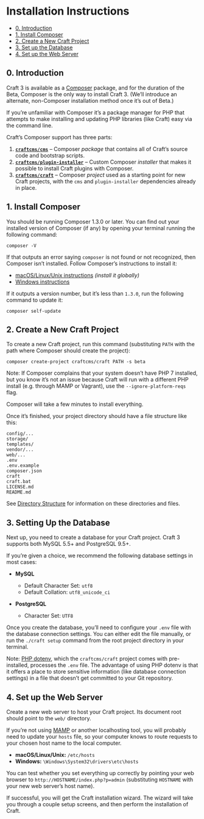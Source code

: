 # Installation Instructions

- [0. Introduction](#0-introduction)
- [1. Install Composer](#1-install-composer)
- [2. Create a New Craft Project](#2-create-a-new-craft-project)
- [3. Set up the Database](#3-set-up-the-database)
- [4. Set up the Web Server](#4-set-up-the-web-server)

## 0. Introduction

Craft 3 is available as a [Composer] package, and for the duration of the Beta, Composer is the only way to install Craft 3. (We’ll introduce an alternate, non-Composer installation method once it’s out of Beta.) 

If you’re unfamiliar with Composer it’s a package manager for PHP that attempts to make installing and updating PHP libraries (like Craft) easy via the command line.

Craft’s Composer support has three parts:

1. **[`craftcms/cms`]** – Composer *package* that contains all of Craft’s source code and bootstrap scripts.
2. **[`craftcms/plugin-installer`]** – Custom Composer *installer* that makes it possible to install Craft plugins with Composer.
2. **[`craftcms/craft`]** – Composer *project* used as a starting point for new Craft projects, with the `cms` and `plugin-installer` dependencies already in place.

## 1. Install Composer

You should be running Composer 1.3.0 or later. You can find out your installed version of Composer (if any) by opening your terminal running the following command:

    composer -V

If that outputs an error saying `composer` is not found or not recognized, then Composer isn’t installed. Follow Composer’s instructions to install it:

  - [macOS/Linux/Unix instructions] *(install it globally)*
  - [Windows instructions]

If it outputs a version number, but it’s less than `1.3.0`, run the following command to update it:

    composer self-update

## 2. Create a New Craft Project

To create a new Craft project, run this command (substituting `PATH` with the path where Composer should create the project):

    composer create-project craftcms/craft PATH -s beta

Note: If Composer complains that your system doesn’t have PHP 7 installed, but you know it’s not an issue because Craft will run with a different PHP install (e.g. through MAMP or Vagrant), use the `--ignore-platform-reqs` flag.

Composer will take a few minutes to install everything.

Once it’s finished, your project directory should have a file structure like this:

```
config/...
storage/
templates/
vendor/...
web/...
.env
.env.example
composer.json
craft
craft.bat
LICENSE.md
README.md
```

See [Directory Structure](directory-structure.md) for information on these directories and files.

## 3. Setting Up the Database

Next up, you need to create a database for your Craft project. Craft 3 supports both MySQL 5.5+ and PostgreSQL 9.5+.

If you’re given a choice, we recommend the following database settings in most cases:

- **MySQL**
  - Default Character Set: `utf8`
  - Default Collation: `utf8_unicode_ci`

- **PostgreSQL**
  - Character Set: `UTF8`

Once you create the database, you’ll need to configure your `.env` file with  the database connection settings. You can either edit the file manually, or run the `./craft setup` command from the root project directory in your terminal.

Note:  [PHP dotenv](https://github.com/vlucas/phpdotenv), which the `craftcms/craft` project comes with pre-installed, processes the `.env` file. The advantage of using PHP dotenv is that it offers a place to store sensitive information (like database connection settings) in a file that doesn’t get committed to your Git repository.

## 4. Set up the Web Server

Create a new web server to host your Craft project. Its document root should point to the `web/` directory.

If you’re not using [MAMP](https://mamp.info) or another localhosting tool, you will probably need to update your `hosts` file, so your computer knows to route requests to your chosen host name to the local computer.

- **macOS/Linux/Unix:** `/etc/hosts`
- **Windows:** `\Windows\System32\drivers\etc\hosts`

You can test whether you set everything up correctly by pointing your web browser to `http://HOSTNAME/index.php?p=admin` (substituting `HOSTNAME` with your new web server’s host name). 

If successful, you will get the Craft installation wizard. The wizard will take you through a couple setup screens, and then perform the installation of Craft.


[Composer]: https://getcomposer.org/
[`craftcms/cms`]: https://github.com/craftcms/cms
[`craftcms/plugin-installer`]: https://github.com/craftcms/plugin-installer
[`craftcms/craft`]: https://github.com/craftcms/craft
[Composer installer]: https://getcomposer.org/doc/articles/custom-installers.md
[project]: https://github.com/craftcms/craft
[macOS/Linux/Unix instructions]: https://getcomposer.org/doc/00-intro.md#installation-linux-unix-osx
[Windows instructions]: https://getcomposer.org/doc/00-intro.md#installation-windows
[PHP dotenv]: https://github.com/vlucas/phpdotenv